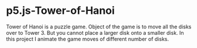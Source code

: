 # p5.js-Tower-of-Hanoi
Tower of Hanoi is a puzzle game. Object of the game is to move all the disks over to Tower 3. But you cannot place a larger disk onto a smaller disk. In this project I animate the game moves of different number of disks.
